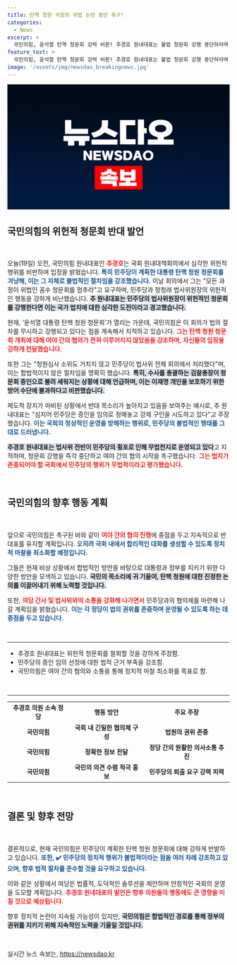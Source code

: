 ```yaml
---
title: 탄핵 청원 국힘의 위법 논란 중단 촉구!
categories:
  - News
excerpt: >
  국민의힘, 윤석열 탄핵 청문회 강력 비판! 추경호 원내대표는 불법 청문회 강행 중단하라며 민주당의 법사위 운영을 강하게 반발했다. 과연 이 논란의 끝은 어디일까? 클릭으로 진실을 확인해보세요!
feature_text: >
  국민의힘, 윤석열 탄핵 청문회 강력 비판! 추경호 원내대표는 불법 청문회 강행 중단하라며 민주당의 법사위 운영을 강하게 반발했다. 과연 이 논란의 끝은 어디일까? 클릭으로 진실을 확인해보세요!
image: '/assets/img/newsdao_breakingnews.jpg'
---
```


<p><img src="/assets/img/newsdao_breakingnews.jpg" alt="koreaapp 속보" /></p>

<h2 data-ke-size="size26">국민의힘의 위헌적 청문회 반대 발언</h2>

<p data-ke-size="size16">&nbsp;</p>

<p>오늘(19일) 오전, 국민의힘 원내대표인 <b><span style="color: #ee2323;">추경호</span></b>는 국회 원내대책회의에서 심각한 위헌적 행위를 비판하며 입장을 밝혔습니다. <b><span style="color: #1a5490;">특히 민주당이 계획한 대통령 탄핵 청원 청문회를 겨냥해, 이는 그 자체로 불법적인 절차임을 강조했습니다.</span></b> 이날 회의에서 그는 "모든 과정이 위법인 꼼수 청문회를 멈추라"고 요구하며, 민주당과 정청래 법사위원장의 위헌적인 행동을 강하게 비난했습니다. <b><span style="background-color: #21538527;">추 원내대표는 민주당의 법사위원장이 위헌적인 청문회를 강행한다면 이는 국가 법치에 대한 심각한 도전이라고 경고했습니다.</span></b> </p>

<p>현재, ‘윤석열 대통령 탄핵 청원 청문회’가 열리는 가운데, 국민의힘은 이 회의가 법의 절차를 무시하고 강행되고 있다는 점을 계속해서 지적하고 있습니다. <b><span style="color: #ee2323;">그는 탄핵 청원 청문회 개최에 대해 여야 간의 협의가 전혀 이루어지지 않았음을 강조하며, 자신들의 입장을 강하게 전달했습니다.</span></b> </p>

<p>또한 그는 "청원심사 소위도 거치지 않고 민주당이 법사위 전체 회의에서 처리했다"며, 이는 합법적이지 않은 절차임을 명확히 했습니다. <b><span style="background-color: #21538527;">특히, 수사를 총괄하는 검찰총장이 청문회 증인으로 불려 세워지는 상황에 대해 언급하며, 이는 이재명 개인을 보호하기 위한 방어 수단에 불과하다고 비판했습니다.</span></b> </p>

<p>제도적 장치가 마비된 상황에서 반대 목소리가 높아지고 있음을 보여주는 예시로, 추 원내대표는 "심지어 민주당은 증인을 임의로 정해놓고 강제 구인을 시도하고 있다"고 주장했습니다. <b><span style="color: #1a5490;">이는 국회의 정상적인 운영을 방해하는 행위로, 민주당의 불법적인 행태를 그대로 드러냅니다.</span></b> </p>

<p><b><span style="background-color: #21538527;">추경호 원내대표는 법사위 전반이 민주당의 횡포로 인해 무법천지로 운영되고 있다</span></b>고 지적하며, 청문회 강행을 즉각 중단하고 여야 간의 협의 시작을 촉구했습니다. <b><span style="color: #ee2323;">그는 법치가 존중되어야 할 국회에서 민주당의 행위가 무법적이라고 평가했습니다.</span></b> </p>

<p data-ke-size="size16">&nbsp;</p>

<h2 data-ke-size="size26">국민의힘의 향후 행동 계획</h2>

<p data-ke-size="size16">&nbsp;</p>

<p>앞으로 국민의힘은 촉구된 바와 같이 <b><span style="color: #ee2323;">여야 간의 협의 진행</span></b>에 중점을 두고 지속적으로 반대표를 유지할 계획입니다. <b><span style="color: #1a5490;">오히려 국회 내에서 합리적인 대화를 생성할 수 있도록 정치적 마찰을 최소화할 예정입니다.</span></b> </p>

<p>그들은 현재 비상 상황에서 합법적인 방안을 바탕으로 대통령과 정부를 지키기 위한 다양한 방안을 모색하고 있습니다. <b><span style="background-color: #21538527;">국민의 목소리에 귀 기울여, 탄핵 청원에 대한 진정한 논의를 이끌어내기 위해 노력할 것입니다.</span></b> </p>

<p>또한, <b><span style="color: #ee2323;">여당 간사 및 법사위와의 소통을 강화해 나가면서</span></b> 민주당과의 협의체를 마련해 나갈 계획임을 밝혔습니다. <b><span style="color: #1a5490;">이는 각 정당이 법의 권위를 존중하며 운영될 수 있도록 하는 데 중점을 두고 있습니다.</span></b> </p>

<p data-ke-size="size16">&nbsp;</p>

<hr />

<ul>
    <li>추경호 원내대표는 위헌적 청문회를 철회할 것을 강하게 주장함.</li>
    <li>민주당의 증인 임의 선정에 대한 법적 근거 부족을 강조함.</li>
    <li>국민의힘은 여야 간의 협의와 소통을 통해 정치적 마찰 최소화를 목표로 함.</li>
</ul>

<p data-ke-size="size16">&nbsp;</p>

<hr />

<table style="text-align: center; width: 100%;">
    <tr>
        <td style="text-align: center; height: 17px;"><b>추경호 의원 소속 정당</b></td>
        <td style="text-align: center; height: 17px;"><b>행동 방안</b></td>
        <td style="text-align: center; height: 17px;"><b>주요 주장</b></td>
    </tr>
    <tr>
        <td style="text-align: center; height: 17px;"><b>국민의힘</b></td>
        <td style="text-align: center; height: 17px;"><b>국회 내 긴밀한 협의체 구성</b></td>
        <td style="text-align: center; height: 17px;"><b>법원의 권위 존중</b></td>
    </tr>
    <tr>
        <td style="text-align: center; height: 17px;"><b>국민의힘</b></td>
        <td style="text-align: center; height: 17px;"><b>정확한 정보 전달</b></td>
        <td style="text-align: center; height: 17px;"><b>정당 간의 원활한 의사소통 추진</b></td>
    </tr>
    <tr>
        <td style="text-align: center; height: 17px;"><b>국민의힘</b></td>
        <td style="text-align: center; height: 17px;"><b>국민의 의견 수렴 적극 홍보</b></td>
        <td style="text-align: center; height: 17px;"><b>민주당의 퇴출 요구 강력 피력</b></td>
    </tr>
</table>

<p data-ke-size="size16">&nbsp;</p>

<h2 data-ke-size="size26">결론 및 향후 전망</h2>

<p data-ke-size="size16">&nbsp;</p>

<p>결론적으로, 현재 국민의힘은 민주당이 계획한 탄핵 청원 청문회에 대해 강하게 반발하고 있습니다. <b><span style="color: #1a5490;">또한, ✔️ 민주당의 정치적 행위가 불법적이라는 점을 여러 차례 강조하고 있으며, 향후 법적 절차를 준수할 것을 요구하고 있습니다.</span></b> </p>

<p>이와 같은 상황에서 여당은 법률적, 도덕적인 솔루션을 제안하며 안정적인 국회의 운영을 도모할 계획입니다. <b><span style="color: #ee2323;">추경호 원내대표의 발언은 향후 의원들의 행동에도 큰 영향을 미칠 것으로 예상됩니다.</span></b> </p>

<p>향후 정치적 논란이 지속될 가능성이 있지만, <b><span style="background-color: #21538527;">국민의힘은 합법적인 경로를 통해 정부의 권위를 지키기 위해 지속적인 노력을 기울일 것입니다.</span></b> </p>

<p data-ke-size="size16">&nbsp;</p>
실시간 뉴스 속보는, <a href="https://newsdao.kr" rel="dofollow">https://newsdao.kr</a>


